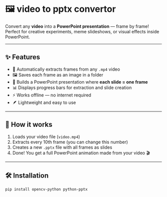 # 🖼️ video to pptx convertor

Convert any **video** into a **PowerPoint presentation** — frame by frame!  
Perfect for creative experiments, meme slideshows, or visual effects inside PowerPoint.

---

## ✨ Features

- 🎥 Automatically extracts frames from any `.mp4` video  
- 🖼️ Saves each frame as an image in a folder  
- 🧩 Builds a PowerPoint presentation where **each slide = one frame**  
- 📊 Displays progress bars for extraction and slide creation  
- ⚡ Works offline — no internet required  
- 🪶 Lightweight and easy to use  

---

## 🧠 How it works

1. Loads your video file (`video.mp4`)  
2. Extracts every 10th frame (you can change this number)  
3. Creates a new `.pptx` file with all frames as slides  
4. Done! You get a full PowerPoint animation made from your video 🎬  

---

## 🛠️ Installation

```bash
pip install opencv-python python-pptx
